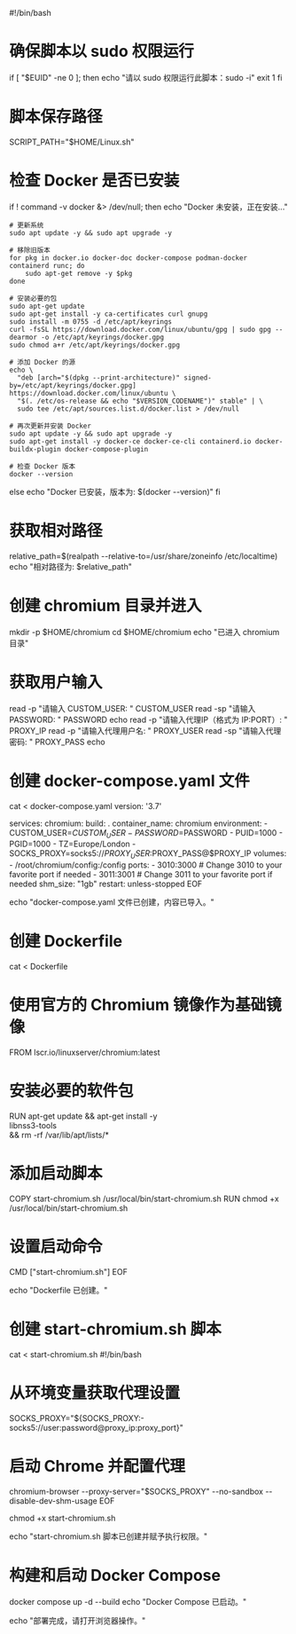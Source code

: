 #!/bin/bash

# 确保脚本以 sudo 权限运行
if [ "$EUID" -ne 0 ]; then
  echo "请以 sudo 权限运行此脚本：sudo -i"
  exit 1
fi

# 脚本保存路径
SCRIPT_PATH="$HOME/Linux.sh"

# 检查 Docker 是否已安装
if ! command -v docker &> /dev/null; then
    echo "Docker 未安装，正在安装..."
    
    # 更新系统
    sudo apt update -y && sudo apt upgrade -y
    
    # 移除旧版本
    for pkg in docker.io docker-doc docker-compose podman-docker containerd runc; do
        sudo apt-get remove -y $pkg
    done

    # 安装必要的包
    sudo apt-get update
    sudo apt-get install -y ca-certificates curl gnupg
    sudo install -m 0755 -d /etc/apt/keyrings
    curl -fsSL https://download.docker.com/linux/ubuntu/gpg | sudo gpg --dearmor -o /etc/apt/keyrings/docker.gpg
    sudo chmod a+r /etc/apt/keyrings/docker.gpg

    # 添加 Docker 的源
    echo \
      "deb [arch="$(dpkg --print-architecture)" signed-by=/etc/apt/keyrings/docker.gpg] https://download.docker.com/linux/ubuntu \
      "$(. /etc/os-release && echo "$VERSION_CODENAME")" stable" | \
      sudo tee /etc/apt/sources.list.d/docker.list > /dev/null

    # 再次更新并安装 Docker
    sudo apt update -y && sudo apt upgrade -y
    sudo apt-get install -y docker-ce docker-ce-cli containerd.io docker-buildx-plugin docker-compose-plugin

    # 检查 Docker 版本
    docker --version
else
    echo "Docker 已安装，版本为: $(docker --version)"
fi

# 获取相对路径
relative_path=$(realpath --relative-to=/usr/share/zoneinfo /etc/localtime)
echo "相对路径为: $relative_path"

# 创建 chromium 目录并进入
mkdir -p $HOME/chromium
cd $HOME/chromium
echo "已进入 chromium 目录"

# 获取用户输入
read -p "请输入 CUSTOM_USER: " CUSTOM_USER
read -sp "请输入 PASSWORD: " PASSWORD
echo
read -p "请输入代理IP（格式为 IP:PORT）: " PROXY_IP
read -p "请输入代理用户名: " PROXY_USER
read -sp "请输入代理密码: " PROXY_PASS
echo

# 创建 docker-compose.yaml 文件
cat <<EOF > docker-compose.yaml
version: '3.7'

services:
  chromium:
    build: .
    container_name: chromium
    environment:
      - CUSTOM_USER=$CUSTOM_USER
      - PASSWORD=$PASSWORD
      - PUID=1000
      - PGID=1000
      - TZ=Europe/London
      - SOCKS_PROXY=socks5://$PROXY_USER:$PROXY_PASS@$PROXY_IP
    volumes:
      - /root/chromium/config:/config
    ports:
      - 3010:3000   # Change 3010 to your favorite port if needed
      - 3011:3001   # Change 3011 to your favorite port if needed
    shm_size: "1gb"
    restart: unless-stopped
EOF

echo "docker-compose.yaml 文件已创建，内容已导入。"

# 创建 Dockerfile
cat <<EOF > Dockerfile
# 使用官方的 Chromium 镜像作为基础镜像
FROM lscr.io/linuxserver/chromium:latest

# 安装必要的软件包
RUN apt-get update && apt-get install -y \
    libnss3-tools \
    && rm -rf /var/lib/apt/lists/*

# 添加启动脚本
COPY start-chromium.sh /usr/local/bin/start-chromium.sh
RUN chmod +x /usr/local/bin/start-chromium.sh

# 设置启动命令
CMD ["start-chromium.sh"]
EOF

echo "Dockerfile 已创建。"

# 创建 start-chromium.sh 脚本
cat <<EOF > start-chromium.sh
#!/bin/bash

# 从环境变量获取代理设置
SOCKS_PROXY="${SOCKS_PROXY:-socks5://user:password@proxy_ip:proxy_port}"

# 启动 Chrome 并配置代理
chromium-browser --proxy-server="\$SOCKS_PROXY" --no-sandbox --disable-dev-shm-usage
EOF

chmod +x start-chromium.sh

echo "start-chromium.sh 脚本已创建并赋予执行权限。"

# 构建和启动 Docker Compose
docker compose up -d --build
echo "Docker Compose 已启动。"

echo "部署完成，请打开浏览器操作。"
